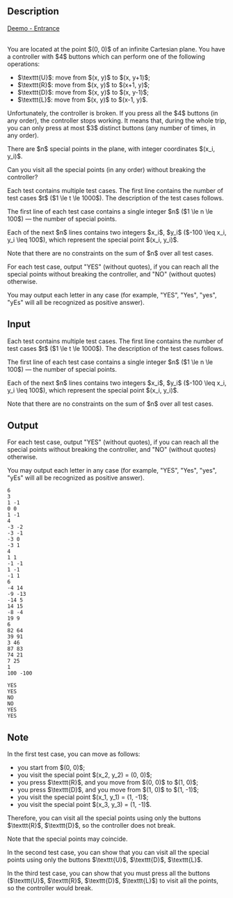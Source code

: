 ## Description

<div><div class="epigraph"><div class="epigraph-text"><span class="tex-font-style-it"><a href="https://soundcloud.com/iceloki/entrance-deemo">Deemo - Entrance</a></span></div><div class="epigraph-source">⠀</div></div><p>You are located at the point $(0, 0)$ of an infinite Cartesian plane. You have a controller with $4$ buttons which can perform one of the following operations:</p><ul> <li> $\texttt{U}$: move from $(x, y)$ to $(x, y+1)$; </li><li> $\texttt{R}$: move from $(x, y)$ to $(x+1, y)$; </li><li> $\texttt{D}$: move from $(x, y)$ to $(x, y-1)$; </li><li> $\texttt{L}$: move from $(x, y)$ to $(x-1, y)$. </li></ul><p>Unfortunately, the controller is broken. If you press all the $4$ buttons (in any order), the controller stops working. It means that, during the whole trip, you can only press at most $3$ distinct buttons (any number of times, in any order).</p><p>There are $n$ special points in the plane, with integer coordinates $(x_i, y_i)$.</p><p>Can you visit all the special points (in any order) without breaking the controller?</p></div><div class="input-specification"><p>Each test contains multiple test cases. The first line contains the number of test cases $t$ ($1 \le t \le 1000$). The description of the test cases follows.</p><p>The first line of each test case contains a single integer $n$ ($1 \le n \le 100$)&nbsp;— the number of special points.</p><p>Each of the next $n$ lines contains two integers $x_i$, $y_i$ ($-100 \leq x_i, y_i \leq 100$), which represent the special point $(x_i, y_i)$.</p><p>Note that there are no constraints on the sum of $n$ over all test cases.</p></div><div class="output-specification"><p>For each test case, output "<span class="tex-font-style-tt">YES</span>" (without quotes), if you can reach all the special points without breaking the controller, and "<span class="tex-font-style-tt">NO</span>" (without quotes) otherwise.</p><p>You may output each letter in any case (for example, "<span class="tex-font-style-tt">YES</span>", "<span class="tex-font-style-tt">Yes</span>", "<span class="tex-font-style-tt">yes</span>", "<span class="tex-font-style-tt">yEs</span>" will all be recognized as positive answer).</p></div>

## Input

<p>Each test contains multiple test cases. The first line contains the number of test cases $t$ ($1 \le t \le 1000$). The description of the test cases follows.</p><p>The first line of each test case contains a single integer $n$ ($1 \le n \le 100$)&nbsp;— the number of special points.</p><p>Each of the next $n$ lines contains two integers $x_i$, $y_i$ ($-100 \leq x_i, y_i \leq 100$), which represent the special point $(x_i, y_i)$.</p><p>Note that there are no constraints on the sum of $n$ over all test cases.</p>

## Output

<p>For each test case, output "<span class="tex-font-style-tt">YES</span>" (without quotes), if you can reach all the special points without breaking the controller, and "<span class="tex-font-style-tt">NO</span>" (without quotes) otherwise.</p><p>You may output each letter in any case (for example, "<span class="tex-font-style-tt">YES</span>", "<span class="tex-font-style-tt">Yes</span>", "<span class="tex-font-style-tt">yes</span>", "<span class="tex-font-style-tt">yEs</span>" will all be recognized as positive answer).</p>





```input1|2,3,4,5,11,12,13,14,15,23,24,25,26,27,28,29
6
3
1 -1
0 0
1 -1
4
-3 -2
-3 -1
-3 0
-3 1
4
1 1
-1 -1
1 -1
-1 1
6
-4 14
-9 -13
-14 5
14 15
-8 -4
19 9
6
82 64
39 91
3 46
87 83
74 21
7 25
1
100 -100
```




```output1
YES
YES
NO
NO
YES
YES
```



## Note

<p>In the first test case, you can move as follows: </p><ul> <li> you start from $(0, 0)$; </li><li> you visit the special point $(x_2, y_2) = (0, 0)$; </li><li> you press $\texttt{R}$, and you move from $(0, 0)$ to $(1, 0)$; </li><li> you press $\texttt{D}$, and you move from $(1, 0)$ to $(1, -1)$; </li><li> you visit the special point $(x_1, y_1) = (1, -1)$; </li><li> you visit the special point $(x_3, y_3) = (1, -1)$. </li></ul><p>Therefore, you can visit all the special points using only the buttons $\texttt{R}$, $\texttt{D}$, so the controller does not break.</p><p>Note that the special points may coincide.</p><p>In the second test case, you can show that you can visit all the special points using only the buttons $\texttt{U}$, $\texttt{D}$, $\texttt{L}$.</p><p>In the third test case, you can show that you must press all the buttons ($\texttt{U}$, $\texttt{R}$, $\texttt{D}$, $\texttt{L}$) to visit all the points, so the controller would break.</p>
